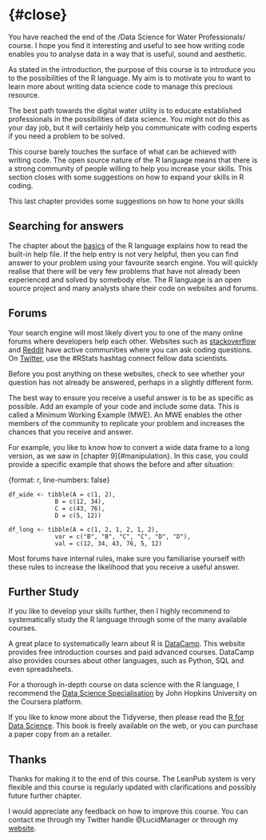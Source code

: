 # {#close}

You have reached the end of the /Data Science for Water Professionals/ course. I hope you find it interesting and useful to see how writing code enables you to analyse data in a way that is useful, sound and aesthetic.


As stated in the introduction, the purpose of this course is to introduce you to the possibilities of the R language. My aim is to motivate you to want to learn more about writing data science code to manage this precious resource.

The best path towards the digital water utility is to educate established professionals in the possibilities of data science. You might not do this as your day job, but it will certainly help you communicate with coding experts if you need a problem to be solved.

This course barely touches the surface of what can be achieved with writing code. The open source nature of the R language means that there is a strong community of people willing to help you increase your skills. This section closes with some suggestions on how to expand your skills in R coding.

This last chapter provides some suggestions on how to hone your skills

## Searching for answers
The chapter about the [basics](#basics) of the R language explains how to read the built-in help file. If the help entry is not very helpful, then you can find  answer to your problem using your favourite search engine. You will quickly realise that there will be very few problems that have not already been experienced and solved by somebody else. The R language is an open source project and many analysts share their code on websites and forums.

## Forums
Your search engine will most likely divert you to one of the many online forums where developers help each other. Websites such as [stackoverflow](https://stackoverflow.com/questions/tagged/r) and [Reddit](https://www.reddit.com/r/rstats/) have active communities where you can ask coding questions. On [Twitter](https://twitter.com/search?q=%23rstats), use the #RStats hashtag connect fellow data scientists.

Before you post anything on these websites, check to see whether your question has not already be answered, perhaps in a slightly different form.

The best way to ensure you receive a useful answer is to be as specific as possible. Add an example of your code and include some data. This is called a Minimum Working Example (MWE).  An MWE enables the other members of the community to replicate your problem and increases the chances that you receive and answer.

For example, you like to know how to convert a wide data frame to a long version, as we saw in [chapter 9]{#manipulation}. In this case, you could provide a specific example that shows the before and after situation:

{format: r, line-numbers: false}
```
df_wide <- tibble(A = c(1, 2),
             B = c(12, 34),
             C = c(43, 76),
             D = c(5, 12))

df_long <- tibble(A = c(1, 2, 1, 2, 1, 2),
             var = c("B", "B", "C", "C", "D", "D"),
			 val = c(12, 34, 43, 76, 5, 12)
```

Most forums have internal rules, make sure you familiarise yourself with these rules to increase the likelihood that you receive a useful answer. 

## Further Study
If you like to develop your skills further, then I highly recommend to systematically study the R language through some of the many available courses.

A great place to systematically learn about R is [DataCamp](https://www.datacamp.com/). This website provides free introduction courses and paid advanced courses. DataCamp also provides courses about other languages, such as Python, SQL and even spreadsheets. 

For a thorough in-depth course on data science with the R language, I recommend the [Data Science Specialisation](https://www.coursera.org/specializations/jhu-data-science) by John Hopkins University on the Coursera platform.

If you like to know more about the Tidyverse, then please read the [R for Data Science](https://r4ds.had.co.nz/). This book is freely available on the web, or you can purchase a paper copy from an a retailer.

## Thanks
Thanks for making it to the end of this course. The LeanPub system is very flexible and this course is regularly updated with clarifications and possibly future further chapter.

I would appreciate any feedback on how to improve this course. You can contact me through my Twitter handle @LucidManager or through my [website](https://lucidmanager.org/).



